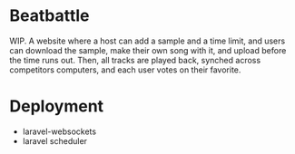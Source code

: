 # Beatbattle
WIP.
A website where a host can add a sample and a time limit, and users can download the sample, make their own song with it, and upload before the time runs out.
Then, all tracks are played back, synched across competitors computers, and each user votes on their favorite.

# Deployment
 - laravel-websockets
 - laravel scheduler
